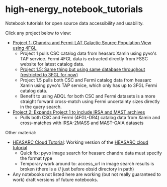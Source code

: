 # high-energy_notebook_tutorials
Notebook tutorials for open source data accessibility and usability. 

Click any project below to view:

- [Project 1: Chandra and Fermi-LAT Galactic Source Population View using 4FGL](heasarc_notebooks/all_sky_galactic_chandra_fermi.md)
  - Project 1 pulls CSC catalog data from heasarc Xamin using pyvo's TAP service. Fermi 4FGL data is extracted directly from FSSC website for latest catalog data.
  - [Project 1.5: Same thing but using same database throughout (restricted to 3FGL for now)](heasarc_notebooks/all_sky_galactic_chandra_fermi_v2.md)
  - Project 1.5 pulls both CSC and Fermi catalog data from heasarc Xamin using pyvo's TAP service, which only has up to 3FGL Fermi catalog data.
  - Benefit to using ADQL for both CSC and Fermi datasets is a more straight forward cross-match using Fermi uncertainty sizes directly in the query search.
- [Project 2: Expands Project 1 to include IRSA and MAST archives](fornax_notebooks/CFG2_cross-matching/CFG2_cross-matching.md)
  - Pulls both CSC and Fermi (4FGL-DR4) catalog data from Xamin and cross-matches with IRSA-2MASS and MAST-GAIA datasets

Other material:
- [HEASARC Cloud Tutorial](heasarc_notebooks/heasarc_cloud_tutorial.md): Working version of the [HEASARC cloud tutorial](https://heasarc.gsfc.nasa.gov/docs/archive/cloud/heasarc_cloud_tutorial.html)
  - Quick fix: pyvo image search for heasarc chandra data must specify the format type
  - Temporary work around to: access_url in image search results is broken (there is a // just before obsid directory in path)
- Any notebooks not listed here are working (but not really guaranteed to work) draft versions of future notebooks. 
